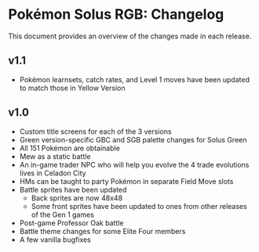 # Pokémon Solus RGB: Changelog

This document provides an overview of the changes made in each release.

## v1.1
- Pokémon learnsets, catch rates, and Level 1 moves have been updated to match those in Yellow Version

## v1.0
- Custom title screens for each of the 3 versions
- Green version-specific GBC and SGB palette changes for Solus Green
- All 151 Pokémon are obtainable
- Mew as a static battle
- An in-game trader NPC who will help you evolve the 4 trade evolutions lives in Celadon City
- HMs can be taught to party Pokémon in separate Field Move slots
- Battle sprites have been updated
    - Back sprites are now 48x48
    - Some front sprites have been updated to ones from other releases of the Gen 1 games
- Post-game Professor Oak battle
- Battle theme changes for some Elite Four members
- A few vanilla bugfixes

